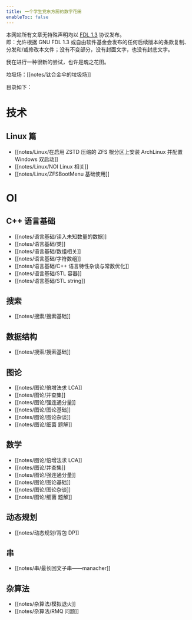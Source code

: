 ```yaml
---
title: 一个学生党东方厨的数字花田
enableToc: false
---
```


本网站所有文章无特殊声明均以 [FDL 1.3](https://www.gnu.org/licenses/fdl-1.3.html) 协议发布。  
即：允许根据 GNU FDL 1.3 或自由软件基金会发布的任何后续版本的条款复制、分发和/或修改本文件；没有不变部分，没有封面文字，也没有封底文字。

我在进行一种很新的尝试，也许是魂之花田。

垃圾场：[[notes/钛合金伞的垃圾场]]

目录如下：

# 技术

## Linux 篇

* [[notes/Linux/在启用 ZSTD 压缩的 ZFS 根分区上安装 ArchLinux 并配置 Windows 双启动]]
* [[notes/Linux/NOI Linux 相关]]
* [[notes/Linux/ZFSBootMenu 基础使用]]


# OI

## C++ 语言基础

* [[notes/语言基础/读入未知数量的数据]]
* [[notes/语言基础/类]]
* [[notes/语言基础/数组相关]]
* [[notes/语言基础/字符数组]]
* [[notes/语言基础/C++ 语言特性杂谈与常数优化]]
* [[notes/语言基础/STL 容器]]
* [[notes/语言基础/STL string]]

## 搜索

* [[notes/搜索/搜索基础]]

## 数据结构

* [[notes/搜索/搜索基础]]

## 图论

* [[notes/图论/倍增法求 LCA]]
* [[notes/图论/并查集]]
* [[notes/图论/强连通分量]]
* [[notes/图论/图论基础]]
* [[notes/图论/图论杂谈]]
* [[notes/图论/细菌 题解]]

## 数学

* [[notes/图论/倍增法求 LCA]]
* [[notes/图论/并查集]]
* [[notes/图论/强连通分量]]
* [[notes/图论/图论基础]]
* [[notes/图论/图论杂谈]]
* [[notes/图论/细菌 题解]]

## 动态规划

* [[notes/动态规划/背包 DP]]

## 串

* [[notes/串/最长回文子串——manacher]]

## 杂算法

* [[notes/杂算法/模拟退火]]
* [[notes/杂算法/RMQ 问题]]